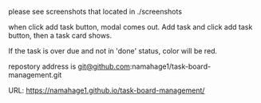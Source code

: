  
please see screenshots that located in ./screenshots

when click add task button, modal comes out. 
Add task and click add task button, then a task card shows.

If the task is over due and not in 'done' status, color will be red.

repostory address is git@github.com:namahage1/task-board-management.git

URL: https://namahage1.github.io/task-board-management/
